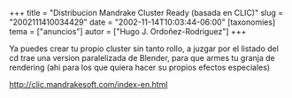+++
title = "Distribucion Mandrake Cluster Ready (basada en CLIC)"
slug = "2002111410034429"
date = "2002-11-14T10:03:44-06:00"
[taxonomies]
tema = ["anuncios"]
autor = ["Hugo J. Ordoñez-Rodriguez"]
+++

Ya puedes crear tu propio cluster sin tanto rollo, a juzgar por el
listado del cd trae una version paralelizada de Blender, para que armes
tu granja de rendering (ahi para los que quiera hacer su propios efectos
especiales)

<http://clic.mandrakesoft.com/index-en.html>
